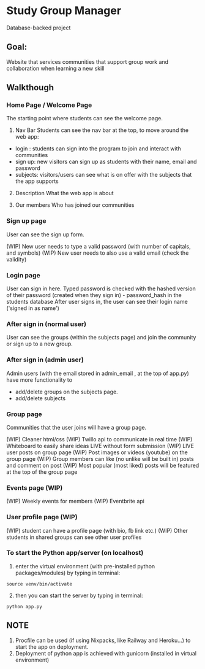 # Study Group Manager
Database-backed project

## Goal:
Website that services communities that support group work and collaboration when learning a new skill

## Walkthough

### Home Page / Welcome Page

The starting point where students can see the welcome page. 

1. Nav Bar
Students can see the nav bar at the top, to move around the web app:
 - login : students can sign into the program to join and interact with communities
 - sign up: new visitors can sign up as students with their name, email and password
 - subjects: visitors/users can see what is on offer with the subjects that the app supports
 
 2. Description
 What the web app is about

 3. Our members
 Who has joined our communities

 ### Sign up page
 User can see the sign up form. 

 (WIP) New user needs to type a valid password (with number of capitals, and symbols)
 (WIP) New user needs to also use a valid email (check the validity)
 
 ### Login page
 User can sign in here. 
 Typed password is checked with the hashed version of their password (created when they sign in) - password_hash in the students database
 After user signs in, the user can see their login name ('signed in as name')

 ### After sign in (normal user)
 User can see the groups (within the subjects page) and join the community or sign up to a new group.

 ### After sign in (admin user)
 Admin users (with the email stored in admin_email , at the top of app.py) have more functionality to 
 - add/delete groups on the subjects page. 
 - add/delete subjects

 ### Group page
 Communities that the user joins will have a group page.

 (WIP) Cleaner html/css
 (WIP) Twillo api to communicate in real time
 (WIP) Whiteboard to easily share ideas LIVE without form submission
 (WIP) LIVE user posts on group page
 (WIP) Post images or videos (youtube) on the group page
 (WIP) Group members can like (no unlike will be built in) posts and comment on post
 (WIP) Most popular (most liked) posts will be featured at the top of the group page
 
 ### Events page (WIP)

(WIP) Weekly events for members
(WIP) Eventbrite api
 
### User profile page (WIP)

(WIP) student can have a profile page (with bio, fb link etc.)
(WIP) Other students in shared groups can see other user profiles

### To start the Python app/server (on localhost)
1. enter the virtual environment (with pre-installed python packages/modules) by typing in terminal:
```
source venv/bin/activate
```

2. then you can start the server by typing in terminal: 
```
python app.py

```
## NOTE
1. Procfile can be used (if using Nixpacks, like Railway and Heroku...) to start the app on deployment.
2. Deployment of python app is achieved with gunicorn (installed in virtual environment)





